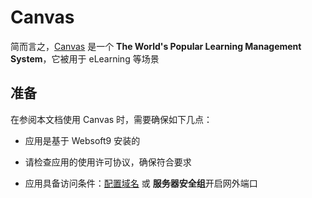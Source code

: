 # Canvas



简而言之，[Canvas]() 是一个 **The World's Popular Learning Management System**，它被用于 eLearning  等场景



## 准备

在参阅本文档使用 Canvas 时，需要确保如下几点：

- 应用是基于 Websoft9 安装的

- 请检查应用的使用许可协议，确保符合要求

- 应用具备访问条件：[配置域名](./guide/appsetdomain) 或 **服务器安全组**开启网外端口
